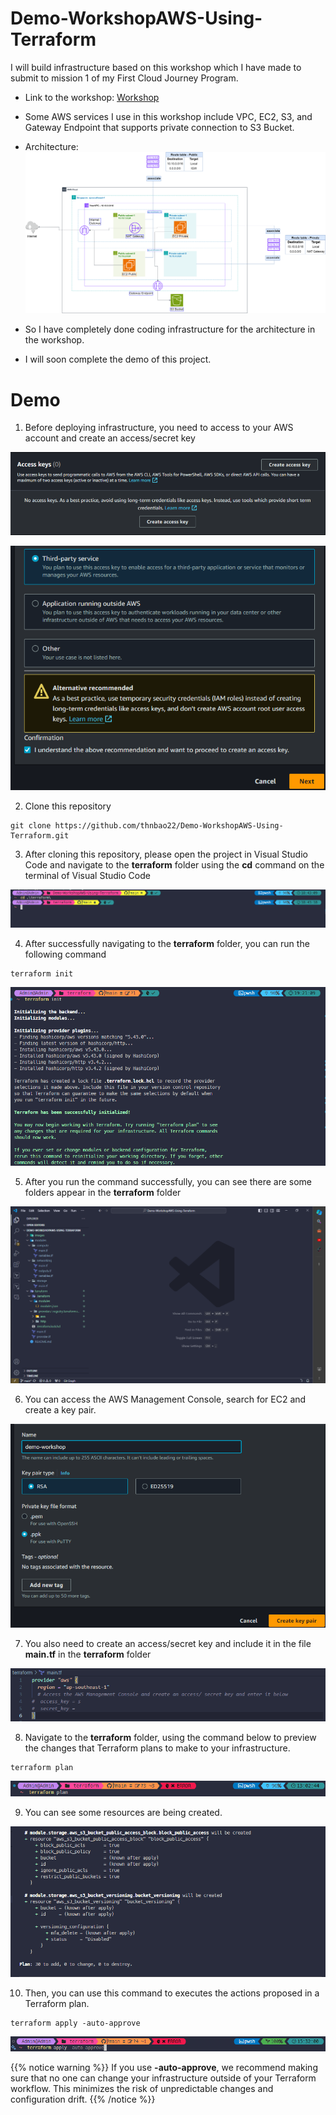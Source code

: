 # Demo-WorkshopAWS-Using-Terraform

I will build infrastructure based on this workshop which I have made to submit to mission 1 of my First Cloud Journey Program.
- Link to the workshop: [Workshop](https://thnbao22.github.io/)

- Some AWS services I use in this workshop include VPC, EC2, S3, and Gateway Endpoint that supports private connection to S3 Bucket.

- Architecture:
![ConnectPrivate](images/Project.png)

- So I have completely done coding infrastructure for the architecture in the workshop.
- I will soon complete the demo of this project.

# Demo

1. Before deploying infrastructure, you need to access to your AWS account and create an access/secret key 

![ConnectPrivate](images/1.png)

![ConnectPrivate](images/2.png)

2. Clone this repository
```
git clone https://github.com/thnbao22/Demo-WorkshopAWS-Using-Terraform.git
```

3. After cloning this repository, please open the project in Visual Studio Code and navigate to the **terraform** folder using the **cd** command on the terminal of Visual Studio Code

![ConnectPrivate](images/3.png)

4. After successfully navigating to the **terraform** folder, you can run the following command
```
terraform init 
```

![ConnectPrivate](images/4.png)

5. After you run the command successfully, you can see there are some folders appear in the **terraform** folder

![ConnectPrivate](images/5.png)

6. You can access the AWS Management Console, search for EC2 and create a key pair.

![ConnectPrivate](images/6.png)

7. You also need to create an access/secret key and include it in the file **main.tf** in the **terraform** folder

![ConnectPrivate](images/7.png)

8. Navigate to the **terraform** folder, using the command below to preview the changes that Terraform plans to make to your infrastructure.
```
terraform plan
```

![ConnectPrivate](images/8.png)

9. You can see some resources are being created.

![ConnectPrivate](images/9.png)

10. Then, you can use this command to executes the actions proposed in a Terraform plan.

```
terraform apply -auto-approve
```

![ConnectPrivate](images/10.png)

{{% notice warning %}}
If you use **-auto-approve**, we recommend making sure that no one can change your infrastructure outside of your Terraform workflow. This minimizes the risk of unpredictable changes and configuration drift.
{{% /notice %}}

